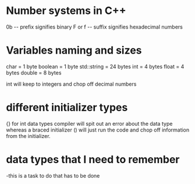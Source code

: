 # Number systems in C++ 

0b -- prefix signifies binary
F or f -- suffix signifies hexadecimal numbers


# Variables naming and sizes

char = 1 byte
boolean = 1 byte
std::string = 24 bytes
int = 4 bytes
float = 4 bytes
double = 8 bytes

int will keep to integers and chop off decimal numbers

# different initializer types

{} for int data types compiler will spit out an error about the data type whereas a braced initializer () will just run the code and chop off information from the initializer.

# data types that I need to remember 
   -this is a task to do that has to be done 
   
